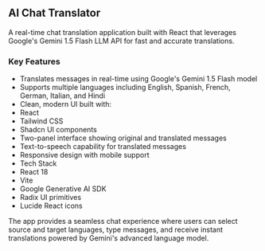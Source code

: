 ## AI Chat Translator
A real-time chat translation application built with React that leverages Google's Gemini 1.5 Flash LLM API for fast and accurate translations.

### Key Features
- Translates messages in real-time using Google's Gemini 1.5 Flash model
- Supports multiple languages including English, Spanish, French, German, Italian, and Hindi
- Clean, modern UI built with:
- React
- Tailwind CSS
- Shadcn UI components
- Two-panel interface showing original and translated messages
- Text-to-speech capability for translated messages
- Responsive design with mobile support
- Tech Stack
- React 18
- Vite
- Google Generative AI SDK
- Radix UI primitives
- Lucide React icons

The app provides a seamless chat experience where users can select source and target languages, type messages, and receive instant translations powered by Gemini's advanced language model.
